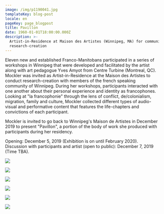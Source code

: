 ```yaml
---
image: /img/p1190041.jpg
templateKey: blog-post
locale: en
pageKey: page_blogpost
title: Pavillon
date: 1960-01-01T18:00:00.000Z
description: >-
  Artist-in-Residence at Maison des Artistes (Winnipeg, MA) for community-based
  research-creation
---
```

Eleven new and established Franco-Manitobans participated in a series of workshops in Winnipeg that were developed and facilitated by the artist along with art pedagogue Yves Amyot from Centre Turbine (Montreal, QC). Mockler was invited as Artist-in-Residence at the Maison des Artistes to conduct research-creation with members of the french speaking community of Winnipeg. During her workshops, participants interacted with one another about their personal experience and identity as francophones. Looking at "la francophonie" through the lens of conflict, de/colonialism, migration, family and culture, Mockler collected different types of audio-visual and performative content that features the life-chapters and convictions of each participant. 

Mockler is invited to go back to Winnipeg's Maison de Artistes in December 2019 to present "Pavillon", a portion of the body of work she produced with participants during her residency.

Opening: December 5, 2019 (Exhibition is on until February 2020). Discussion with participants and artist (open to public): December 7, 2019 (Time TBA).

![](/img/69086431_2811791285500940_1620093601428013056_o.jpg)

![](/img/screen-shot-2019-08-28-at-1.53.28-pm.png)

![](/img/screen-shot-2019-09-22-at-10.32.28-am.png)

![](/img/screen-shot-2019-09-22-at-10.30.28-am.png)

![](/img/screen-shot-2019-09-22-at-10.34.44-am.png)

![](/img/pavillon_01.png)
